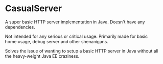 # CasualServer

A super basic HTTP server implementation in Java. Doesn't have any dependencies.

Not intended for any serious or critical usage. Primarily made for basic home usage, debug server and other shenanigans.

Solves the issue of wanting to setup a basic HTTP server in Java without all the heavy-weight Java EE craziness.

